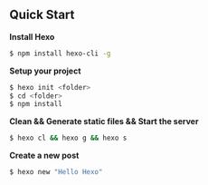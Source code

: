 ## Quick Start

**Install Hexo**

``` bash
$ npm install hexo-cli -g
```

**Setup your project**

``` bash
$ hexo init <folder>
$ cd <folder>
$ npm install
```

**Clean && Generate static files && Start the server**

``` bash
$ hexo cl && hexo g && hexo s
```

**Create a new post**

``` bash
$ hexo new "Hello Hexo"
```
